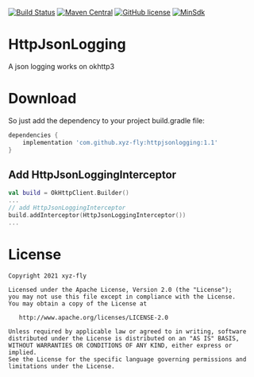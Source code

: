 [![Build Status](https://travis-ci.com/xyz-fly/HttpJsonLogging.svg?branch=main)](https://travis-ci.com/xyz-fly/HttpJsonLogging)
[![Maven Central](https://maven-badges.herokuapp.com/maven-central/com.github.xyz-fly/httpjsonlogging/badge.svg)](https://maven-badges.herokuapp.com/maven-central/com.github.xyz-fly/httpjsonlogging)
[![GitHub license](https://img.shields.io/badge/license-Apache%20License%202.0-blue.svg?style=flat)](https://www.apache.org/licenses/LICENSE-2.0)
[![MinSdk](https://img.shields.io/badge/%20MinSdk%20-%2021%2B%20-f0ad4e.svg)](https://android-arsenal.com/api?level=21)

# HttpJsonLogging
A json logging works on okhttp3

# Download
So just add the dependency to your project build.gradle file:
```groovy
dependencies {
    implementation 'com.github.xyz-fly:httpjsonlogging:1.1'
}
```

## Add HttpJsonLoggingInterceptor
```kotlin
val build = OkHttpClient.Builder()
...
// add HttpJsonLoggingInterceptor
build.addInterceptor(HttpJsonLoggingInterceptor())
...
```

# License

    Copyright 2021 xyz-fly

    Licensed under the Apache License, Version 2.0 (the "License");
    you may not use this file except in compliance with the License.
    You may obtain a copy of the License at

       http://www.apache.org/licenses/LICENSE-2.0

    Unless required by applicable law or agreed to in writing, software
    distributed under the License is distributed on an "AS IS" BASIS,
    WITHOUT WARRANTIES OR CONDITIONS OF ANY KIND, either express or implied.
    See the License for the specific language governing permissions and
    limitations under the License.
